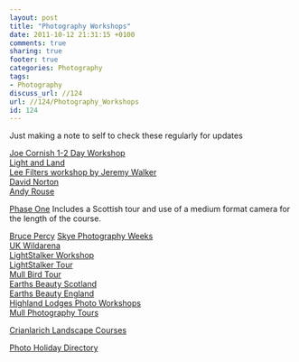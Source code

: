 ```yaml
---
layout: post
title: "Photography Workshops"
date: 2011-10-12 21:31:15 +0100 
comments: true
sharing: true
footer: true
categories: Photography
tags:
- Photography
discuss_url: //124
url: //124/Photography_Workshops
id: 124
---
```

Just making a note to self to check these regularly for updates

[Joe Cornish 1-2 Day Workshop][joec]  
[Light and Land][landl]  
[Lee Filters workshop by Jeremy Walker][lee]  
[David Norton](http://www.davidnoton.com/workshops.htm)  
[Andy Rouse](http://www.andyrouse.co.uk/index.php?page_id=40)

[Phase One](http://www.phaseone.com/sv-se/Workshops/PODAS/Workshops.aspx) Includes a Scottish tour and use of a medium format camera for the length of the course.  

[Bruce Percy](http://www.brucepercy.co.uk/pages/workshops/photo-workshops.php)
[Skye Photography Weeks](http://photography.info/)  
[UK Wildarena](http://www.wildarena.com/)  
[LightStalker Workshop](http://www.lightstalkersscotland.com/workshops)  
[LightStalker Tour](http://www.lightstalkersscotland.com/photo-tours)  
[Mull Bird Tour](http://ebirder.net/MullBirdPhotographyTour.aspx)  
[Earths Beauty Scotland](http://www.earthsbeautytours.com/photo-shoot/scotland/)  
[Earths Beauty England](http://www.earthsbeautytours.com/photo-shoot/england/)    
[Highland Lodges Photo Workshops](http://highlandlodges-scotland.com/PhotoToursWorkshops.html)  
[Mull Photography Tours](http://www.islandscapephotography.co.uk/)  

[Crianlarich Landscape Courses](http://www.crianlarich-hotel.co.uk/photography-breaks)

[Photo Holiday Directory](http://www.hfholidays.co.uk/activities/photography)

[joec]: http://www.joecornishgallery.co.uk/workshops
[landl]: http://www.lightandland.co.uk/tours
[lee]: http://www.leefilters.com/camera/products/range/ref:I4A00067D65336/
